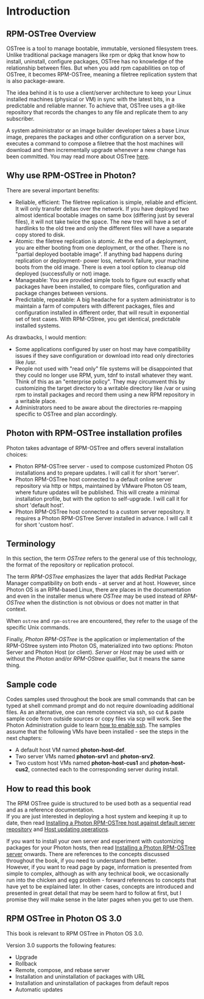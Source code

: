 # Introduction

## RPM-OSTree Overview

OSTree is a tool to manage bootable, immutable, versioned filesystem trees. Unlike traditional package managers like rpm or dpkg that know how to install, uninstall, configure packages, OSTree has no knowledge of the relationship between files. But when you add rpm capabilities on top of OSTree, it becomes RPM-OSTree, meaning a filetree replication system that is also package-aware.

The idea behind it is to use a client/server architecture to keep your Linux installed machines (physical or VM) in sync with the latest bits, in a predictable and reliable manner. To achieve that, OSTree uses a git-like repository that records the changes to any file and replicate them to any subscriber.  

A system administrator or an image builder developer takes a base Linux image, prepares the packages and other configuration on a server box, executes a command to compose a filetree that the host machines will download and then incrementally upgrade whenever a new change has been committed.
You may read more about OSTree [here](https://wiki.gnome.org/Projects/OSTree).

## Why use RPM-OSTree in Photon?

There are several important benefits:
* Reliable, efficient: The filetree replication is simple, reliable and efficient. It will only transfer deltas over the network. If you have deployed two almost identical bootable images on same box (differing just by several files), it will not take twice the space. The new tree will have a set of hardlinks to the old tree and only the different files will have a separate copy stored to disk.
* Atomic: the filetree replication is atomic. At the end of a deployment, you are either booting from one deployment, or the other. There is no "partial deployed bootable image". If anything bad happens during replication or deployment- power loss, network failure, your machine boots from the old image. There is even a tool option to cleanup old deployed (successfully or not) image.
* Manageable: You are provided simple tools to figure out exactly what packages have been installed, to compare files, configuration and package changes between versions.
* Predictable, repeatable: A big headache for a system administrator is to maintain a farm of computers with different packages, files and configuration installed in different order, that will result in exponential set of test cases. With RPM-OStree, you get identical, predictable installed systems. 

As drawbacks, I would mention:
* Some applications configured by user on host may have compatibility issues if they save configuration or download into read only directories like /usr.
* People not used with "read only" file systems will be disappointed that they could no longer use RPM, yum, tdnf to install whatever they want. Think of this as an "enterprise policy". They may circumvent this by customizing the target directory to a writable directory like /var or using rpm to install packages and record them using a new RPM repository in a writable place.
* Administrators need to be aware about the directories re-mapping specific to OSTree and plan accordingly.

## Photon with RPM-OSTree installation profiles
Photon takes advantage of RPM-OSTree and offers several installation choices:
* Photon RPM-OSTree server - used to compose customized Photon OS installations and to prepare updates. I will call it for short 'server'.
* Photon RPM-OSTree host connected to a default online server repository via http or https, maintained by VMware Photon OS team, where future updates will be published. This will create a minimal installation profile, but with the option to self-upgrade. I will call it for short 'default host'.
* Photon RPM-OSTree host connected to a custom server repository. It requires a Photon RPM-OSTree Server installed in advance. I will call it for short 'custom host'.

## Terminology

In this section, the term *OSTree* refers to the general use of this technology, the format of the repository or replication protocol. 

The term *RPM-OSTree* emphasizes the layer that adds RedHat Package Manager compatibility on both ends - at server and at host. However, since Photon OS is an RPM-based Linux, there are places in the documentation and even in the installer menus where *OSTree* may be used instead of *RPM-OSTree* when the distinction is not obvious or does not matter in that context.

When `ostree` and `rpm-ostree` are encountered, they refer to the usage of the specific Unix commands.   

Finally, *Photon RPM-OSTree* is the application or implementation of the RPM-OStree system into Photon OS, materialized into two options: Photon Server and Photon Host (or client). *Server* or *Host* may be used with or without the *Photon* and/or *RPM-OStree* qualifier, but it means the same thing. 

## Sample code

Codes samples used throughout the book are small commands that can be typed at shell command prompt and do not require downloading additional files. As an alternative, one can remote connect via ssh, so cut & paste sample code from outside sources or copy files via scp will work. See the Photon Administration guide to learn [how to enable ssh](..\photon_troubleshoot\permitting-root-login-with-ssh.md). 
The samples assume that the following VMs have been installed - see the steps in the next chapters:
* A default host VM named **photon-host-def**.
* Two server VMs named **photon-srv1** and **photon-srv2**.
* Two custom host VMs named **photon-host-cus1** and **photon-host-cus2**, connected each to the corresponding server during install.

## How to read this book

The RPM OSTree guide is structured to be used both as a sequential read and as a reference documentation.   
If you are just interested in deploying a host system and keeping it up to date, then read [Installing a Photon RPM-OSTree host against default server repository](Photon-RPM-OSTree-2-Installing-a-host-against-default-server-repository.md) and [Host updating operations](Photon-RPM-OSTree-5-Host-updating-operations.md).

If you want to install your own server and experiment with customizing packages for your Photon hosts, then read [Installing a Photon RPM-OSTree server](Photon-RPM-OSTree-6-Installing-a-server.md) onwards. There are references to the concepts discussed throughout the book, if you need to understand them better.  
However, if you want to read page by page, information is presented from simple to complex, although as with any technical book, we occasionally run into the chicken and egg problem - forward references to concepts that have yet to be explained later. In other cases, concepts are introduced and presented in great detail that may be seem hard to follow at first, but I promise they will make sense in the later pages when you get to use them.

## RPM OSTree in Photon OS 3.0

This book is relevant to RPM OSTree in Photon OS 3.0.

Version 3.0 supports the following features:

- Upgrade
- Rollback
- Remote, compose, and rebase server
- Installation and uninstallation of packages with URL
- Installation and uninstallation of packages from default repos
- Automatic updates
